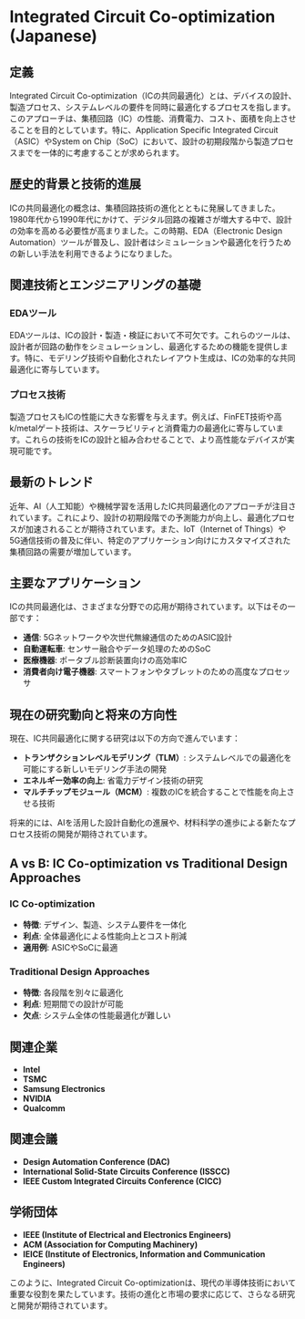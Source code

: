 # Integrated Circuit Co-optimization (Japanese)

## 定義

Integrated Circuit Co-optimization（ICの共同最適化）とは、デバイスの設計、製造プロセス、システムレベルの要件を同時に最適化するプロセスを指します。このアプローチは、集積回路（IC）の性能、消費電力、コスト、面積を向上させることを目的としています。特に、Application Specific Integrated Circuit（ASIC）やSystem on Chip（SoC）において、設計の初期段階から製造プロセスまでを一体的に考慮することが求められます。

## 歴史的背景と技術的進展

ICの共同最適化の概念は、集積回路技術の進化とともに発展してきました。1980年代から1990年代にかけて、デジタル回路の複雑さが増大する中で、設計の効率を高める必要性が高まりました。この時期、EDA（Electronic Design Automation）ツールが普及し、設計者はシミュレーションや最適化を行うための新しい手法を利用できるようになりました。

## 関連技術とエンジニアリングの基礎

### EDAツール

EDAツールは、ICの設計・製造・検証において不可欠です。これらのツールは、設計者が回路の動作をシミュレーションし、最適化するための機能を提供します。特に、モデリング技術や自動化されたレイアウト生成は、ICの効率的な共同最適化に寄与しています。

### プロセス技術

製造プロセスもICの性能に大きな影響を与えます。例えば、FinFET技術や高k/metalゲート技術は、スケーラビリティと消費電力の最適化に寄与しています。これらの技術をICの設計と組み合わせることで、より高性能なデバイスが実現可能です。

## 最新のトレンド

近年、AI（人工知能）や機械学習を活用したIC共同最適化のアプローチが注目されています。これにより、設計の初期段階での予測能力が向上し、最適化プロセスが加速されることが期待されています。また、IoT（Internet of Things）や5G通信技術の普及に伴い、特定のアプリケーション向けにカスタマイズされた集積回路の需要が増加しています。

## 主要なアプリケーション

ICの共同最適化は、さまざまな分野での応用が期待されています。以下はその一部です：

- **通信**: 5Gネットワークや次世代無線通信のためのASIC設計
- **自動運転車**: センサー融合やデータ処理のためのSoC
- **医療機器**: ポータブル診断装置向けの高効率IC
- **消費者向け電子機器**: スマートフォンやタブレットのための高度なプロセッサ

## 現在の研究動向と将来の方向性

現在、IC共同最適化に関する研究は以下の方向で進んでいます：

- **トランザクションレベルモデリング（TLM）**: システムレベルでの最適化を可能にする新しいモデリング手法の開発
- **エネルギー効率の向上**: 省電力デザイン技術の研究
- **マルチチップモジュール（MCM）**: 複数のICを統合することで性能を向上させる技術

将来的には、AIを活用した設計自動化の進展や、材料科学の進歩による新たなプロセス技術の開発が期待されています。

## A vs B: IC Co-optimization vs Traditional Design Approaches

### IC Co-optimization

- **特徴**: デザイン、製造、システム要件を一体化
- **利点**: 全体最適化による性能向上とコスト削減
- **適用例**: ASICやSoCに最適

### Traditional Design Approaches

- **特徴**: 各段階を別々に最適化
- **利点**: 短期間での設計が可能
- **欠点**: システム全体の性能最適化が難しい

## 関連企業

- **Intel**
- **TSMC**
- **Samsung Electronics**
- **NVIDIA**
- **Qualcomm**

## 関連会議

- **Design Automation Conference (DAC)**
- **International Solid-State Circuits Conference (ISSCC)**
- **IEEE Custom Integrated Circuits Conference (CICC)**

## 学術団体

- **IEEE (Institute of Electrical and Electronics Engineers)**
- **ACM (Association for Computing Machinery)**
- **IEICE (Institute of Electronics, Information and Communication Engineers)**

このように、Integrated Circuit Co-optimizationは、現代の半導体技術において重要な役割を果たしています。技術の進化と市場の要求に応じて、さらなる研究と開発が期待されています。